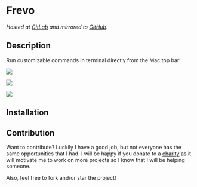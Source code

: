 # Frevo

*Hosted at [GitLab](https://gitlab.com/matuzalemmuller/frevo) and mirrored to [GitHub](https://github.com/matuzalemmuller/frevo).*

## Description

Run customizable commands in terminal directly from the Mac top bar!

![](https://i.imgur.com/ymocru0.png)

![](https://i.imgur.com/S787zXy.png)

![](https://i.imgur.com/iQs3YBL.gif)

## Installation

## Contribution

Want to contribute? Luckily I have a good job, but not everyone has the same opportunities that I had. I will be happy if you donate to a [charity](https://www.globalgiving.org/) as it will motivate me to work on more projects so I know that I will be helping someone.


Also, feel free to fork and/or star the project! 